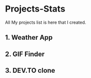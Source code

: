 # Projects-Stats
All My projects list is here that I created.

## 1. Weather App
## 2. GIF Finder
## 3. DEV.TO clone

